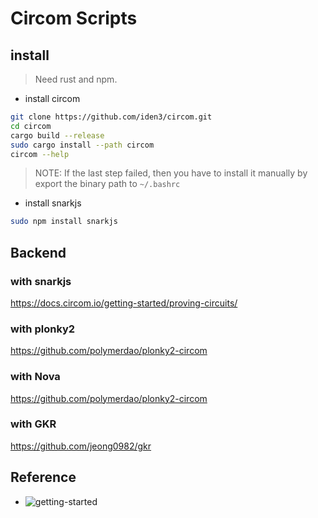 # Circom Scripts


## install
> Need rust and npm.

* install circom
```bash
git clone https://github.com/iden3/circom.git
cd circom
cargo build --release
sudo cargo install --path circom
circom --help
```
> NOTE: If the last step failed, then you have to install it manually by export the binary path to `~/.bashrc`

* install snarkjs
```bash
sudo npm install snarkjs
```


## Backend
### with snarkjs
https://docs.circom.io/getting-started/proving-circuits/

### with plonky2
https://github.com/polymerdao/plonky2-circom

### with Nova
https://github.com/polymerdao/plonky2-circom

### with GKR
https://github.com/jeong0982/gkr



## Reference
* ![getting-started](https://docs.circom.io/getting-started/compiling-circuits/)


